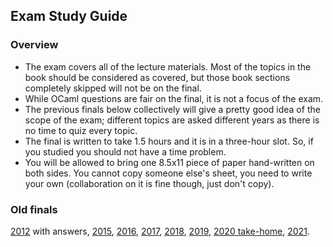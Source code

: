 ## Exam Study Guide

### Overview

*   The exam covers all of the lecture materials. Most of the topics in the book should be considered as covered, but those book sections completely skipped will not be on the final.
*   While OCaml questions are fair on the final, it is not a focus of the exam.
*   The previous finals below collectively will give a pretty good idea of the scope of the exam; different topics are asked different years as there is no time to quiz every topic.
*   The final is written to take 1.5 hours and it is in a three-hour slot.  So, if you studied you should not have a time problem.
*   You will be allowed to bring one 8.5x11 piece of paper hand-written on both sides. You cannot copy someone else's sheet, you need to write your own (collaboration on it is fine though, just don't copy).

### Old finals

[2012](final-12-answers.html) with answers, [2015](final-15.html), [2016](final-16.html), [2017](final-17.html), [2018](final-18.html), [2019](final-19.html), [2020 take-home](final-20-take-home.html),  [2021](final-21.html).
